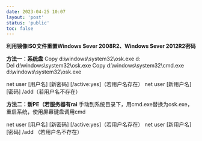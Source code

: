 ```yaml
---
date: 2023-04-25 10:07
layout: 'post'
status: 'public'
toc: false
---
```


**利用镜像ISO文件重置Windows Sever 2008R2、Windows Sever 2012R2密码**

**方法一：系统盘**
Copy d:\windows\system32\osk.exe d:\
Del  d:\windows\system32\osk.exe
Copy d:\windows\system32\cmd.exe d:\windows\system32\osk.exe

net user [用户名] [新密码] [/active:yes]（若用户名存在）
net user [新用户名] [密码] /add（若用户名不存在）

**方法二：新PE（若服务器有rai**
手动到系统目录下，用cmd.exe替换为osk.exe，重启系统，使用屏幕键盘调用cmd

net user [用户名] [新密码] [/active:yes]（若用户名存在）
net user [新用户名] [密码] /add （若用户名不存在）

